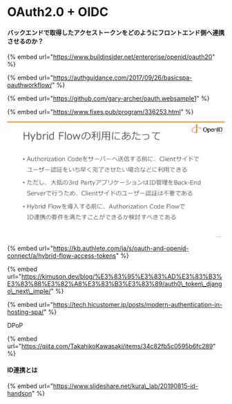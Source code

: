 # OAuth2.0 + OIDC

#### バックエンドで取得したアクセストークンをどのようにフロントエンド側へ連携させるのか？

{% embed url="https://www.buildinsider.net/enterprise/openid/oauth20" %}



{% embed url="https://authguidance.com/2017/09/26/basicspa-oauthworkflow/" %}

{% embed url="https://github.com/gary-archer/oauth.websample1" %}



{% embed url="https://www.fixes.pub/program/336253.html" %}



![](.gitbook/assets/image%20%281%29.png)

{% embed url="https://kb.authlete.com/ja/s/oauth-and-openid-connect/a/hybrid-flow-access-tokens" %}



{% embed url="https://kimuson.dev/blog/%E3%83%95%E3%83%AD%E3%83%B3%E3%83%88%E3%82%A8%E3%83%B3%E3%83%89/auth0\_token\_django\_next\_imple/" %}

{% embed url="https://tech.hicustomer.jp/posts/modern-authentication-in-hosting-spa/" %}



DPoP

{% embed url="https://qiita.com/TakahikoKawasaki/items/34c82fb5c0595b6fc289" %}



#### ID連携とは

{% embed url="https://www.slideshare.net/kura\_lab/20190815-id-handson" %}



